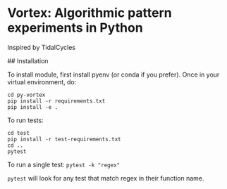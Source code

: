 # Vortex: Algorithmic pattern experiments in Python
Inspired by TidalCycles


## Installation

To install module, first install pyenv (or conda if you prefer). Once in your
virtual environment, do:

```
cd py-vortex
pip install -r requirements.txt
pip install -e .
```

To run tests:
```
cd test
pip install -r test-requirements.txt
cd ..
pytest
```

To run a single test:
`pytest -k "regex"`

`pytest` will look for any test that match regex in their function name.
